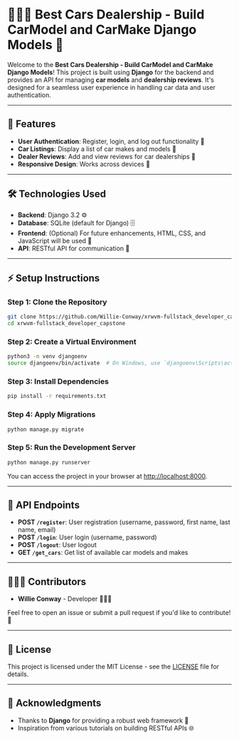 # 👨🏿‍💻 Best Cars Dealership - Build CarModel and CarMake Django Models 🚙

Welcome to the **Best Cars Dealership - Build CarModel and CarMake Django Models**! This project is built using **Django** for the backend and provides an API for managing **car models** and **dealership reviews**. It's designed for a seamless user experience in handling car data and user authentication.



---

## 🔧 Features

- **User Authentication**: Register, login, and log out functionality 🔑
- **Car Listings**: Display a list of car makes and models 🚗
- **Dealer Reviews**: Add and view reviews for car dealerships 📝
- **Responsive Design**: Works across devices 📱

---

## 🛠️ Technologies Used

- **Backend**: Django 3.2 ⚙️
- **Database**: SQLite (default for Django) 🗄️
- **Frontend**: (Optional) For future enhancements, HTML, CSS, and JavaScript will be used 🎨
- **API**: RESTful API for communication 📡

---

## ⚡ Setup Instructions

### Step 1: Clone the Repository

```bash
git clone https://github.com/Willie-Conway/xrwvm-fullstack_developer_capstone.git
cd xrwvm-fullstack_developer_capstone
```

### Step 2: Create a Virtual Environment

```bash
python3 -m venv djangoenv
source djangoenv/bin/activate  # On Windows, use `djangoenv\Scripts\activate`
```

### Step 3: Install Dependencies

```bash
pip install -r requirements.txt
```

### Step 4: Apply Migrations

```bash
python manage.py migrate
```

### Step 5: Run the Development Server

```bash
python manage.py runserver
```

You can access the project in your browser at [http://localhost:8000](http://localhost:8000).

---

## 🚀 API Endpoints

- **POST `/register`**: User registration (username, password, first name, last name, email)
- **POST `/login`**: User login (username, password)
- **POST `/logout`**: User logout
- **GET `/get_cars`**: Get list of available car models and makes

---

## 👨🏿‍💻 Contributors

- **Willie Conway** - Developer 👨🏿‍💻

Feel free to open an issue or submit a pull request if you'd like to contribute! 🤝

---

## 📜 License

This project is licensed under the MIT License - see the [LICENSE](LICENSE) file for details.

---

## 📢 Acknowledgments

- Thanks to **Django** for providing a robust web framework 🖤
- Inspiration from various tutorials on building RESTful APIs 🌐


